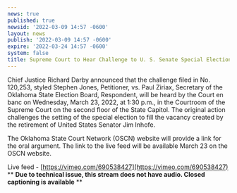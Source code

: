 ```yaml
---
news: true
published: true
newsid: '2022-03-09 14:57 -0600'
layout: news
publish: '2022-03-09 14:57 -0600'
expire: '2022-03-24 14:57 -0600'
system: false
title: Supreme Court to Hear Challenge to U. S. Senate Special Election
---
```

Chief Justice Richard Darby announced that the challenge filed in No. 120,253, styled Stephen Jones, Petitioner, vs. Paul Ziriax, Secretary of the Oklahoma State Election Board, Respondent, will be heard by the Court en banc on Wednesday, March 23, 2022, at 1:30 p.m., in the Courtroom of the Supreme Court on the second floor of the State Capitol.  The original action challenges the setting of the special election to fill the vacancy created by the retirement of United States Senator Jim Inhofe.  

The Oklahoma State Court Network (OSCN) website will provide a link for the oral argument.  The link to the live feed will be available March 23 on the OSCN website.

Live feed - [https://vimeo.com/690538427](https://vimeo.com/690538427)  
** **Due to technical issue, this stream does not have audio. Closed captioning is available** **
